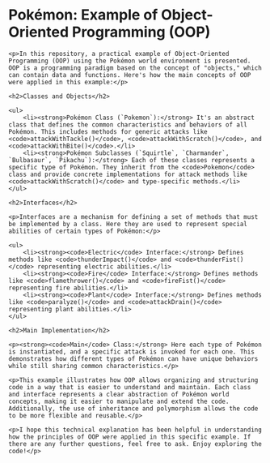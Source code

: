 <!DOCTYPE html>
<html lang="en">
<head>
    <meta charset="UTF-8">
    <meta name="viewport" content="width=device-width, initial-scale=1.0">
    <title>Pokémon: Example of Object-Oriented Programming (OOP)</title>
</head>
<body>
    <h1>Pokémon: Example of Object-Oriented Programming (OOP)</h1>

    <p>In this repository, a practical example of Object-Oriented Programming (OOP) using the Pokémon world environment is presented. OOP is a programming paradigm based on the concept of "objects," which can contain data and functions. Here's how the main concepts of OOP were applied in this example:</p>

    <h2>Classes and Objects</h2>

    <ul>
        <li><strong>Pokémon Class (`Pokemon`):</strong> It's an abstract class that defines the common characteristics and behaviors of all Pokémon. This includes methods for generic attacks like <code>attackWithTackle()</code>, <code>attackWithScratch()</code>, and <code>attackWithBite()</code>.</li>
        <li><strong>Pokémon Subclasses (`Squirtle`, `Charmander`, `Bulbasaur`, `Pikachu`):</strong> Each of these classes represents a specific type of Pokémon. They inherit from the <code>Pokemon</code> class and provide concrete implementations for attack methods like <code>attackWithScratch()</code> and type-specific methods.</li>
    </ul>

    <h2>Interfaces</h2>

    <p>Interfaces are a mechanism for defining a set of methods that must be implemented by a class. Here they are used to represent special abilities of certain types of Pokémon:</p>

    <ul>
        <li><strong><code>Electric</code> Interface:</strong> Defines methods like <code>thunderImpact()</code> and <code>thunderFist()</code> representing electric abilities.</li>
        <li><strong><code>Fire</code> Interface:</strong> Defines methods like <code>flamethrower()</code> and <code>fireFist()</code> representing fire abilities.</li>
        <li><strong><code>Plant</code> Interface:</strong> Defines methods like <code>paralyze()</code> and <code>attackDrain()</code> representing plant abilities.</li>
    </ul>

    <h2>Main Implementation</h2>

    <p><strong><code>Main</code> Class:</strong> Here each type of Pokémon is instantiated, and a specific attack is invoked for each one. This demonstrates how different types of Pokémon can have unique behaviors while still sharing common characteristics.</p>

    <p>This example illustrates how OOP allows organizing and structuring code in a way that is easier to understand and maintain. Each class and interface represents a clear abstraction of Pokémon world concepts, making it easier to manipulate and extend the code. Additionally, the use of inheritance and polymorphism allows the code to be more flexible and reusable.</p>

    <p>I hope this technical explanation has been helpful in understanding how the principles of OOP were applied in this specific example. If there are any further questions, feel free to ask. Enjoy exploring the code!</p>
</body>
</html>
